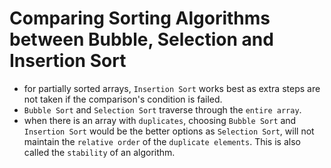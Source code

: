 # Comparing Sorting Algorithms between Bubble, Selection and Insertion Sort

- for partially sorted arrays, `Insertion Sort` works best as extra steps are not taken if the comparison's condition is failed.
- `Bubble Sort` and `Selection Sort` traverse through the `entire array`.
- when there is an array with `duplicates`, choosing `Bubble Sort` and `Insertion Sort` would be the better options as `Selection Sort`, will not maintain the `relative order` of the `duplicate elements`. This is also called the `stability` of an algorithm.
